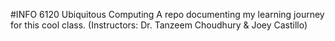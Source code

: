 #INFO 6120 Ubiquitous Computing
A repo documenting my learning journey for this cool class. (Instructors:  Dr. Tanzeem Choudhury &amp; Joey Castillo)
